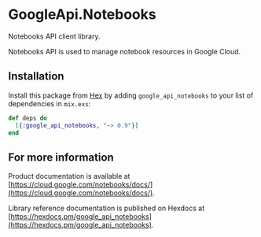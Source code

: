 # GoogleApi.Notebooks

Notebooks API client library.

Notebooks API is used to manage notebook resources in Google Cloud.

## Installation

Install this package from [Hex](https://hex.pm) by adding
`google_api_notebooks` to your list of dependencies in `mix.exs`:

```elixir
def deps do
  [{:google_api_notebooks, "~> 0.9"}]
end
```

## For more information

Product documentation is available at [https://cloud.google.com/notebooks/docs/](https://cloud.google.com/notebooks/docs/).

Library reference documentation is published on Hexdocs at
[https://hexdocs.pm/google_api_notebooks](https://hexdocs.pm/google_api_notebooks).

